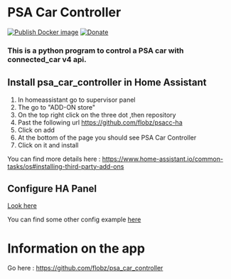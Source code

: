 # PSA Car Controller
[![Publish Docker image](https://github.com/flobz/psa_car_controller/actions/workflows/Docker_build.yml/badge.svg?branch=master)](https://hub.docker.com/repository/docker/flobz/psa_car_controller)
[![Donate](https://img.shields.io/badge/Donate-PayPal-blue.svg)](https://www.paypal.com/donate?hosted_button_id=SM652WPXFNCXS)

### This is a python program to control a PSA car with connected_car v4 api.
## Install psa_car_controller in Home Assistant
1. In homeassistant go to supervisor panel
2. The go to "ADD-ON store"
3. On the top right click on the three dot ,then repository
4. Past the following url https://github.com/flobz/psacc-ha 
5. Click on add
6. At the bottom of the page you should see PSA Car Controller
7. Click on it  and install

You can find more details here : https://www.home-assistant.io/common-tasks/os#installing-third-party-add-ons
## Configure HA Panel
[Look here](https://github.com/Flodu31/HomeAssistant-PeugeotIntegration)

You can find some other config example [here](https://community.home-assistant.io/t/peugeot-citroen-ds-cars-connected-car/202949/34)
# Information on the app
Go here : https://github.com/flobz/psa_car_controller

